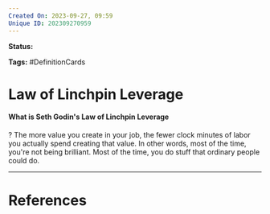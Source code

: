```yaml
---
Created On: 2023-09-27, 09:59
Unique ID: 202309270959
---
```

**Status:** 

**Tags:** #DefinitionCards 

# Law of Linchpin Leverage

#### What is Seth Godin's Law of Linchpin Leverage
?
The more value you create in your job, the fewer clock minutes of labor you actually spend creating that value. In other words, most of the time, you're not being brilliant. Most of the time, you do stuff that ordinary people could do.
<!--SR:!2024-01-22,75,250-->



---
# References
